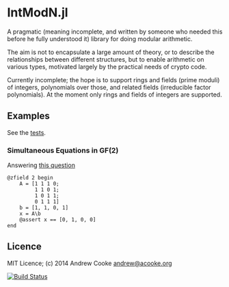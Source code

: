 # IntModN.jl

A pragmatic (meaning incomplete, and written by someone who needed this before
he fully understood it) library for doing modular arithmetic.

The aim is not to encapsulate a large amount of theory, or to describe the
relationships between different structures, but to enable arithmetic on
various types, motivated largely by the practical needs of crypto code.

Currently incomplete; the hope is to support rings and fields (prime moduli)
of integers, polynomials over those, and related fields (irreducible factor
polynomials).  At the moment only rings and fields of integers are supported.

## Examples

See the
[tests](https://github.com/andrewcooke/IntModN.jl/blob/master/src/IntModN.jl).

### Simultaneous Equations in GF(2)

Answering [this
question](http://math.stackexchange.com/questions/169921/how-to-solve-system-of-linear-equations-of-xor-operation)

```
@zfield 2 begin
    A = [1 1 1 0; 
         1 1 0 1;
         1 0 1 1;
         0 1 1 1]
    b = [1, 1, 0, 1]
    x = A\b
    @assert x == [0, 1, 0, 0]
end
```

## Licence

MIT Licence; (c) 2014 Andrew Cooke andrew@acooke.org

[![Build Status](https://travis-ci.org/andrewcooke/IntModN.jl.png)](https://travis-ci.org/andrewcooke/IntModN.jl)
 
